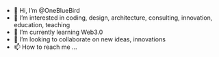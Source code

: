 - 👋 Hi, I’m @OneBlueBird
- 👀 I’m interested in coding, design, architecture, consulting, innovation, education, teaching
- 🌱 I’m currently learning Web3.0
- 💞️ I’m looking to collaborate on new ideas, innovations
- 📫 How to reach me ...

<!---
OneBlueBird/OneBlueBird is a ✨ special ✨ repository because its `README.md` (this file) appears on your GitHub profile.
You can click the Preview link to take a look at your changes.
--->
